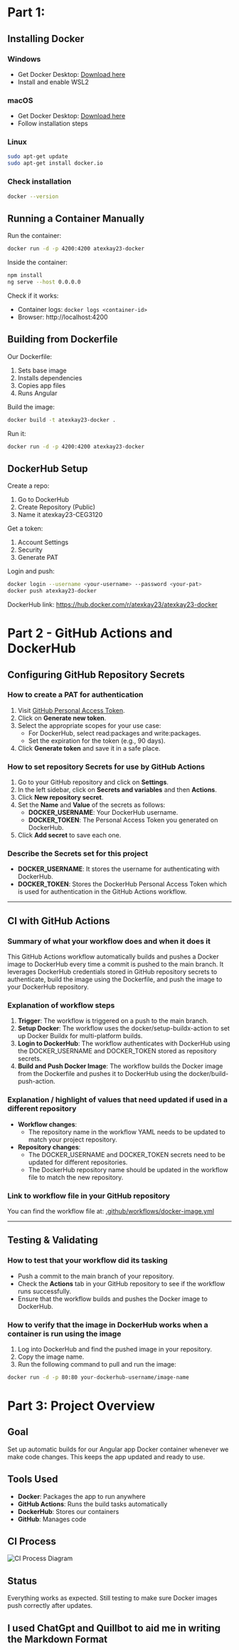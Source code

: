 # Part 1: 

## Installing Docker

### Windows
- Get Docker Desktop: [Download here](https://www.docker.com/products/docker-desktop)
- Install and enable WSL2

### macOS
- Get Docker Desktop: [Download here](https://www.docker.com/products/docker-desktop)
- Follow installation steps

### Linux
```bash
sudo apt-get update
sudo apt-get install docker.io
```

### Check installation
```bash
docker --version
```

## Running a Container Manually

Run the container:
```bash
docker run -d -p 4200:4200 atexkay23-docker
```

Inside the container:
```bash
npm install
ng serve --host 0.0.0.0
```

Check if it works:
- Container logs: `docker logs <container-id>`
- Browser: http://localhost:4200

## Building from Dockerfile

Our Dockerfile:
1. Sets base image
2. Installs dependencies
3. Copies app files
4. Runs Angular

Build the image:
```bash
docker build -t atexkay23-docker .
```

Run it:
```bash
docker run -d -p 4200:4200 atexkay23-docker
```

## DockerHub Setup

Create a repo:
1. Go to DockerHub
2. Create Repository (Public)
3. Name it atexkay23-CEG3120

Get a token:
1. Account Settings
2. Security
3. Generate PAT

Login and push:
```bash
docker login --username <your-username> --password <your-pat>
docker push atexkay23-docker
```

DockerHub link: https://hub.docker.com/r/atexkay23/atexkay23-docker

# Part 2 - GitHub Actions and DockerHub

## Configuring GitHub Repository Secrets

### How to create a PAT for authentication
1. Visit [GitHub Personal Access Token](https://github.com/settings/tokens).
2. Click on **Generate new token**.
3. Select the appropriate scopes for your use case:
   - For DockerHub, select read:packages and write:packages.
   - Set the expiration for the token (e.g., 90 days).
4. Click **Generate token** and save it in a safe place.

### How to set repository Secrets for use by GitHub Actions
1. Go to your GitHub repository and click on **Settings**.
2. In the left sidebar, click on **Secrets and variables** and then **Actions**.
3. Click **New repository secret**.
4. Set the **Name** and **Value** of the secrets as follows:
   - **DOCKER_USERNAME**: Your DockerHub username.
   - **DOCKER_TOKEN**: The Personal Access Token you generated on DockerHub.
5. Click **Add secret** to save each one.

### Describe the Secrets set for this project
- **DOCKER_USERNAME**: It stores the username for authenticating with DockerHub.
- **DOCKER_TOKEN**: Stores the DockerHub Personal Access Token which is used for authentication in the GitHub Actions workflow.

---

## CI with GitHub Actions

### Summary of what your workflow does and when it does it
This GitHub Actions workflow automatically builds and pushes a Docker image to DockerHub every time a commit is pushed to the main branch. It leverages DockerHub credentials stored in GitHub repository secrets to authenticate, build the image using the Dockerfile, and push the image to your DockerHub repository.

### Explanation of workflow steps
1. **Trigger**: The workflow is triggered on a push to the main branch.
2. **Setup Docker**: The workflow uses the docker/setup-buildx-action to set up Docker Buildx for multi-platform builds.
3. **Login to DockerHub**: The workflow authenticates with DockerHub using the DOCKER_USERNAME and DOCKER_TOKEN stored as repository secrets.
4. **Build and Push Docker Image**: The workflow builds the Docker image from the Dockerfile and pushes it to DockerHub using the docker/build-push-action.

### Explanation / highlight of values that need updated if used in a different repository
- **Workflow changes**:
  - The repository name in the workflow YAML needs to be updated to match your project repository.
- **Repository changes**:
  - The DOCKER_USERNAME and DOCKER_TOKEN secrets need to be updated for different repositories.
  - The DockerHub repository name should be updated in the workflow file to match the new repository.

### Link to workflow file in your GitHub repository
You can find the workflow file at: [.github/workflows/docker-image.yml](https://github.com/your-username/your-repository/blob/main/.github/workflows/docker-image.yml)

---

## Testing & Validating

### How to test that your workflow did its tasking
- Push a commit to the main branch of your repository.
- Check the **Actions** tab in your GitHub repository to see if the workflow runs successfully.
- Ensure that the workflow builds and pushes the Docker image to DockerHub.

### How to verify that the image in DockerHub works when a container is run using the image
1. Log into DockerHub and find the pushed image in your repository.
2. Copy the image name.
3. Run the following command to pull and run the image:
```bash
docker run -d -p 80:80 your-dockerhub-username/image-name
```

# Part 3: Project Overview

## Goal
Set up automatic builds for our Angular app Docker container whenever we make code changes. This keeps the app updated and ready to use.

## Tools Used
- **Docker**: Packages the app to run anywhere
- **GitHub Actions**: Runs the build tasks automatically
- **DockerHub**: Stores our containers
- **GitHub**: Manages code

## CI Process

![CI Process Diagram](https://github.com/WSU-kduncan/ceg3120-cicd-Atexkay23/blob/main/Diagram/Screenshot%202025-04-22%20134719.png)


## Status
Everything works as expected. Still testing to make sure Docker images push correctly after updates.

## I used ChatGpt and Quillbot to aid me in writing the Markdown Format



